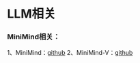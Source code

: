 # LLM相关

### MiniMind相关：
1、MiniMind：[github](https://github.com/jingyaogong/minimind?tab=readme-ov-file)
2、MiniMind-V：[github](https://github.com/jingyaogong/minimind-v?tab=readme-ov-file)
